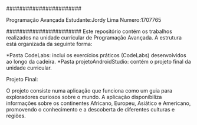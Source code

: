 #######################

Programação Avançada
Estudante:Jordy Lima 
Numero:1707765	      

#######################
Este repositório contém os trabalhos realizados na unidade curricular de Programação Avançada. A estrutura está organizada da seguinte forma:

*Pasta CodeLabs: inclui os exercícios práticos (CodeLabs) desenvolvidos ao longo da cadeira.
*Pasta projetoAndroidStudio: contém o projeto final da unidade curricular.

Projeto Final:

O projeto consiste numa aplicação que funciona como um guia para exploradores curiosos sobre o mundo. A aplicação disponibiliza informações sobre os continentes Africano, Europeu, Asiático e Americano, promovendo o conhecimento e a descoberta de diferentes culturas e regiões.
